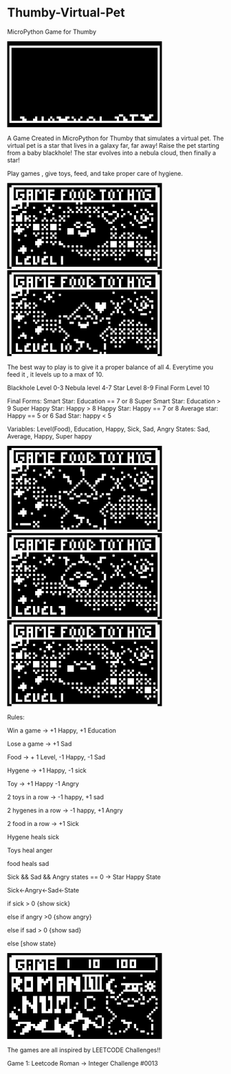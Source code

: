 # Thumby-Virtual-Pet
MicroPython Game for Thumby

<img src="https://github.com/SarahBass/Thumby-Virtual-Pet/blob/main/Untitled%205.png">

A Game Created in MicroPython for Thumby that simulates a virtual pet. The virtual pet is a star that lives in a galaxy far, far away! Raise the pet starting from a baby blackhole! The star evolves into a nebula cloud, then finally a star!

Play games , give toys, feed, and take proper care of hygiene. 

<img src="https://github.com/SarahBass/Thumby-Virtual-Pet/blob/main/Untitled%202%202%202%205.png">

<img src="https://github.com/SarahBass/Thumby-Virtual-Pet/blob/main/Untitled%202%203%203.png">





The best way to play is to give it a proper balance of all 4. Everytime you feed it , it levels up to a max of 10.


Blackhole Level 0-3
Nebula level 4-7
Star Level 8-9
Final Form Level 10

Final Forms:
Smart Star: Education == 7 or 8 
Super Smart Star: Education > 9 
Super Happy Star: Happy > 8
Happy Star: Happy == 7 or 8 
Average star: Happy == 5 or 6
Sad Star: happy < 5

Variables: Level(Food), Education, Happy, Sick, Sad, Angry
States: Sad, Average, Happy, Super happy

<img src="https://github.com/SarahBass/Thumby-Virtual-Pet/blob/main/Untitled%202%205.png">

<img src="https://github.com/SarahBass/Thumby-Virtual-Pet/blob/main/Untitled%202%202%207.png">

<img src="https://github.com/SarahBass/Thumby-Virtual-Pet/blob/main/Untitled%202%202%206.png">

Rules: 

Win a game -> +1 Happy, +1 Education

Lose a game -> +1 Sad 

Food -> + 1 Level, -1 Happy, -1 Sad

Hygene -> +1 Happy, -1 sick

Toy -> +1 Happy -1 Angry

2 toys in a row -> -1 happy, +1 sad

2 hygenes in a row -> -1 happy, +1 Angry

2 food in a row -> +1 Sick

Hygene heals sick

Toys heal anger

food heals sad



Sick && Sad && Angry states == 0 -> Star Happy State

Sick<-Angry<-Sad<-State

if sick > 0 {show sick}

else if angry >0 {show angry}

else if sad > 0 {show sad}

else [show state}

<img src="https://github.com/SarahBass/Thumby-Virtual-Pet/blob/main/Untitled%206.png">

The games are all inspired by LEETCODE Challenges!!

Game 1: Leetcode Roman -> Integer Challenge #0013


